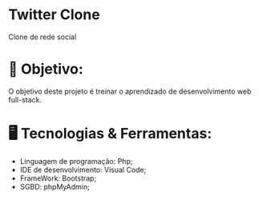 # Twitter Clone
  Clone de rede social

# 🎯 Objetivo:
 O objetivo deste projeto é treinar o aprendizado de desenvolvimento web full-stack.

# 🖥️ Tecnologias & Ferramentas:

* Linguagem de programação: Php;
* IDE de desenvolvimento: Visual Code; 
* FrameWork: Bootstrap; 
* SGBD: phpMyAdmin;

